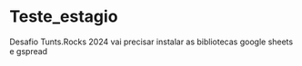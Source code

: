 # Teste_estagio
 Desafio Tunts.Rocks 2024
 vai precisar instalar as bibliotecas google sheets e gspread
